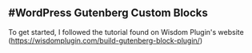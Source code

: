 #WordPress Gutenberg Custom Blocks
---

To get started, I followed the tutorial found on Wisdom Plugin's website (https://wisdomplugin.com/build-gutenberg-block-plugin/)
